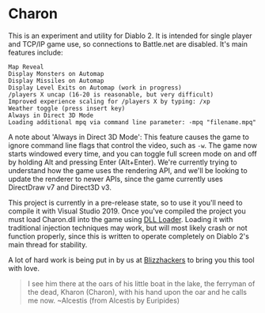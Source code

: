 # Charon

This is an experiment and utility for Diablo 2. It is intended for single player and TCP/IP game use, so connections to Battle.net are disabled. It's main features include:

    Map Reveal
    Display Monsters on Automap
    Display Missiles on Automap
    Display Level Exits on Automap (work in progress)
    /players X uncap (16-20 is reasonable, but very difficult)
    Improved experience scaling for /players X by typing: /xp
    Weather toggle (press insert key)
    Always in Direct 3D Mode
    Loading additional mpq via command line parameter: -mpq "filename.mpq"

A note about 'Always in Direct 3D Mode':
    This feature causes the game to ignore command line flags that control the video, such as `-w`. The game now starts windowed every time, and you can toggle full screen mode on and off by holding Alt and pressing Enter (Alt+Enter). We're currently trying to understand how the game uses the rendering API, and we'll be looking to update the renderer to newer APIs, since the game currently uses DirectDraw v7 and Direct3D v3.

This project is currently in a pre-release state, so to use it you'll need to compile it with Visual Studio 2019. Once you've compiled the project you must load Charon.dll into the game using [DLL Loader](https://github.com/Nishimura-Katsuo/DLLLoader). Loading it with traditional injection techniques may work, but will most likely crash or not function properly, since this is written to operate completely on Diablo 2's main thread for stability.

A lot of hard work is being put in by us at [Blizzhackers](https://github.com/blizzhackers) to bring you this tool with love.

>I see him there at the oars of his little boat in the lake, the ferryman of the dead, Kharon (Charon), with his hand upon the oar and he calls me now. ~Alcestis (from Alcestis by Euripides)
